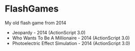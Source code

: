 # FlashGames
<p>My old flash game from 2014</p>
<ul>
  <li>Jeopardy - 2014 (ActionScript 3.0)</li>
  <li>Who Wants To Be A Millionaire - 2014 (ActionScript 3.0)</li>
  <li>Photoelectric Effect Simulation - 2014 (ActionScript 3.0)</li>
</ul>
